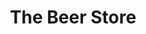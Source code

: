 ---
title: "The Beer Store"
url: /toronto/the-beer-store-eglinton-avenue-east/
shop: Spirituosen
---